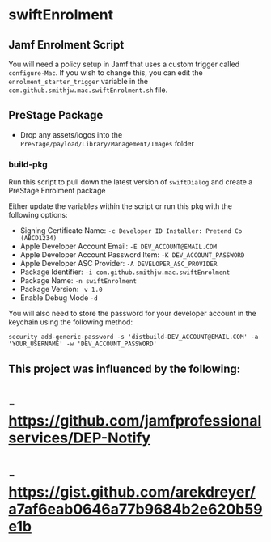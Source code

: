 # swiftEnrolment

## Jamf Enrolment Script

You will need a policy setup in Jamf that uses a custom trigger called `configure-Mac`. If you wish to change this, you can edit the `enrolment_starter_trigger` variable in the `com.github.smithjw.mac.swiftEnrolment.sh` file.

## PreStage Package

- Drop any assets/logos into the `PreStage/payload/Library/Management/Images` folder

### build-pkg

Run this script to pull down the latest version of `swiftDialog` and create a PreStage Enrolment package

Either update the variables within the script or run this pkg with the following options:

- Signing Certificate Name: `-c Developer ID Installer: Pretend Co (ABCD1234)`
- Apple Developer Account Email: `-E DEV_ACCOUNT@EMAIL.COM`
- Apple Developer Account Password Item: `-K DEV_ACCOUNT_PASSWORD`
- Apple Developer ASC Provider: `-A DEVELOPER_ASC_PROVIDER`
- Package Identifier: `-i com.github.smithjw.mac.swiftEnrolment`
- Package Name: `-n swiftEnrolment`
- Package Version: `-v 1.0`
- Enable Debug Mode `-d`

You will also need to store the password for your developer account in the keychain using the following method:

`security add-generic-password -s 'distbuild-DEV_ACCOUNT@EMAIL.COM' -a 'YOUR_USERNAME' -w 'DEV_ACCOUNT_PASSWORD'`


## This project was influenced by the following:
#   - https://github.com/jamfprofessionalservices/DEP-Notify
#   - https://gist.github.com/arekdreyer/a7af6eab0646a77b9684b2e620b59e1b
